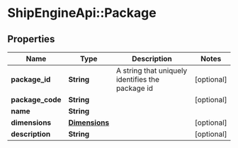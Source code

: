 # ShipEngineApi::Package

## Properties
Name | Type | Description | Notes
------------ | ------------- | ------------- | -------------
**package_id** | **String** | A string that uniquely identifies the package id | [optional] 
**package_code** | **String** |  | [optional] 
**name** | **String** |  | 
**dimensions** | [**Dimensions**](Dimensions.md) |  | [optional] 
**description** | **String** |  | [optional] 


